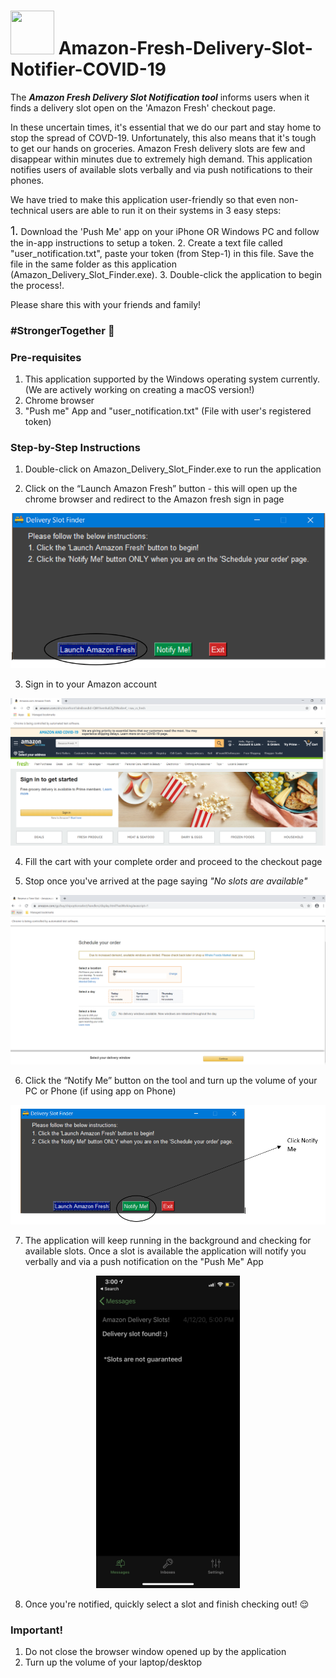 # <img src="https://raw.githubusercontent.com/ojasvi92/Amazon-Fresh-Delivery-Slot-Notifier-COVID-19/master/img/delivery-truck-icon.ico" height=70 width=70> Amazon-Fresh-Delivery-Slot-Notifier-COVID-19
The ***Amazon Fresh Delivery Slot Notification tool*** informs users when it finds a delivery slot open on the 'Amazon Fresh' checkout page.

In these uncertain times, it's essential that we do our part and stay home to stop the spread of COVD-19. Unfortunately, this also means that it's tough to get our hands on groceries. Amazon Fresh delivery slots are few and disappear within minutes due to extremely high demand. This application notifies users of available slots verbally and via push notifications to their phones.

We have tried to make this application user-friendly so that even non-technical users are able to run it on their systems in 3 easy steps:

<font size ="+1">1.</font> Download the 'Push Me' app on your iPhone OR Windows PC and follow the in-app instructions to setup a token.
2. Create a text file called "user_notification.txt", paste your token (from Step-1) in this file. Save the file in the same folder as this application (Amazon_Delivery_Slot_Finder.exe).
3. Double-click the application to begin the process!.

Please share this with your friends and family!

### #StrongerTogether :muscle:


### Pre-requisites ###
1. This application supported by the Windows operating system currently. (We are actively working on creating a macOS version!)
2. Chrome browser
3. "Push me" App and "user_notification.txt" (File with user's registered token)

### Step-by-Step Instructions ###
1. Double-click on Amazon_Delivery_Slot_Finder.exe to run the application 

2. Click on the “Launch Amazon Fresh” button - this will open up the chrome browser and redirect to the Amazon fresh sign in page

![](https://github.com/ojasvi92/Amazon-Fresh-Delivery-Slot-Notifier-COVID-19/blob/master/img/Application%20home%20page.png)
 
3. Sign in to your Amazon account

 ![](https://github.com/ojasvi92/Amazon-Fresh-Delivery-Slot-Notifier-COVID-19/blob/master/img/Amazon%20fresh%20home%20page.png)
 
4.	Fill the cart with your complete order and proceed to the checkout page

5.	Stop once you've arrived at the page saying *"No slots are available"*

![](https://github.com/ojasvi92/Amazon-Fresh-Delivery-Slot-Notifier-COVID-19/blob/master/img/Amazon%20fresh%20checkout%20page.png)
 
6.	Click the “Notify Me” button on the tool and turn up the volume of your PC or Phone (if using app on Phone)

 ![](https://github.com/ojasvi92/Amazon-Fresh-Delivery-Slot-Notifier-COVID-19/blob/master/img/Application%20Notify%20Me.png)
 
7.	The application will keep running in the background and checking for available slots. Once a slot is available the application will notify you verbally and via a push notification on the "Push Me" App

<p align="center">
 <img src="https://github.com/ojasvi92/Amazon-Fresh-Delivery-Slot-Notifier-COVID-19/blob/master/img/Push%20Me%20app%20notification.png" height=500>
</p>

8.	Once you're notified, quickly select a slot and finish checking out! :relieved:


### Important!
1. Do not close the browser window opened up by the application
2. Turn up the volume of your laptop/desktop
